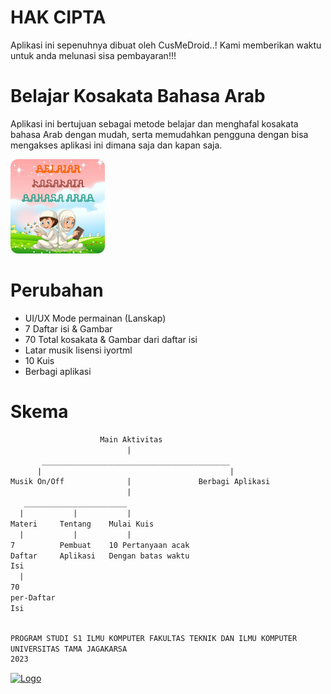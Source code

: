 <link rel="apple-touch-icon" href="https://raw.githubusercontent.com/CusMeDroid/aplikasi/main/ahmad.zakaria.univ.tama.jagakarsa.skripsi.belajarbahasaarab/ic_launcher_ba.png"><meta name="description" content="Aplikasi ini bertujuan sebagai metode belajar dan menghafal kosakata bahasa Arab dengan mudah, serta memudahkan pengguna dengan bisa mengakses aplikasi ini dimana saja dan kapan saja.">

# HAK CIPTA
Aplikasi ini sepenuhnya dibuat oleh CusMeDroid..! Kami memberikan waktu untuk anda melunasi sisa pembayaran!!!

# Belajar Kosakata Bahasa Arab
Aplikasi ini bertujuan sebagai metode belajar dan menghafal kosakata bahasa Arab dengan mudah, serta memudahkan pengguna dengan bisa mengakses aplikasi ini dimana saja dan kapan saja.

[<img alt="Logo" title="Logo" width="30%" src="https://raw.githubusercontent.com/CusMeDroid/aplikasi/main/ahmad.zakaria.univ.tama.jagakarsa.skripsi.belajarbahasaarab/ic_launcher_ba.png" />](https://raw.githubusercontent.com/CusMeDroid/aplikasi/main/ahmad.zakaria.univ.tama.jagakarsa.skripsi.belajarbahasaarab/ic_launcher_ba.png)

# Perubahan
- UI/UX Mode permainan (Lanskap)
- 7 Daftar isi & Gambar
- 70 Total kosakata & Gambar dari daftar isi
- Latar musik lisensi iyortml
- 10 Kuis
- Berbagi aplikasi

# Skema
```txt
                    Main Aktivitas
                          |
       __________________________________________
      |                                          |
Musik On/Off              |               Berbagi Aplikasi
                          |
   _______________________
  |           |           |
Materi     Tentang    Mulai Kuis
  |           |           |
7          Pembuat    10 Pertanyaan acak
Daftar     Aplikasi   Dengan batas waktu
Isi
  |
70
per-Daftar
Isi
  

```

```txt
PROGRAM STUDI S1 ILMU KOMPUTER FAKULTAS TEKNIK DAN ILMU KOMPUTER
UNIVERSITAS TAMA JAGAKARSA
2023
```
[<img alt="Logo" onClick="alert('Aplikasi ini masih HAK CIPTA CusMeDroid..!')" title="Logo" width="30%" src="https://wahdah.or.id/wp-content/uploads/2016/05/Download-Button-PNG-Image.png" />]()

